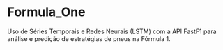 # Formula_One
Uso de Séries Temporais e Redes Neurais (LSTM) com a API FastF1 para análise e predição de estratégias de pneus na Fórmula 1.
